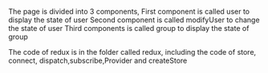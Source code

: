 The page is divided into 3 components,
First component is called user to display the state of user
Second component is called modifyUser to change the state of user
Third components is called group to display the state of group

The code of redux is in the folder called redux, including the code of store, connect, dispatch,subscribe,Provider and createStore